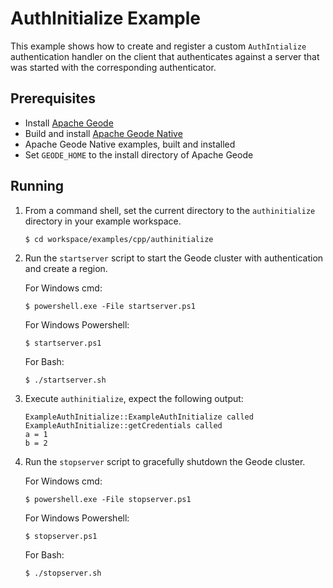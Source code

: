 # AuthInitialize Example
This example shows how to create and register a custom `AuthIntialize` authentication
handler on the client that authenticates against a server that was started with the corresponding authenticator. 

## Prerequisites
* Install [Apache Geode](https://geode.apache.org)
* Build and install [Apache Geode Native](https://github.com/apache/geode-native)
* Apache Geode Native examples, built and installed
* Set `GEODE_HOME` to the install directory of Apache Geode

## Running
1. From a command shell, set the current directory to the `authinitialize` directory in your example workspace.

       $ cd workspace/examples/cpp/authinitialize

2. Run the `startserver` script to start the Geode cluster with authentication and create a region.

   For Windows cmd:

       $ powershell.exe -File startserver.ps1

   For Windows Powershell:

       $ startserver.ps1

   For Bash:

       $ ./startserver.sh

3. Execute `authinitialize`, expect the following output:

       ExampleAuthInitialize::ExampleAuthInitialize called
       ExampleAuthInitialize::getCredentials called
       a = 1
       b = 2

4. Run the `stopserver` script to gracefully shutdown the Geode cluster.

   For Windows cmd:

       $ powershell.exe -File stopserver.ps1

   For Windows Powershell:

       $ stopserver.ps1

   For Bash:

       $ ./stopserver.sh